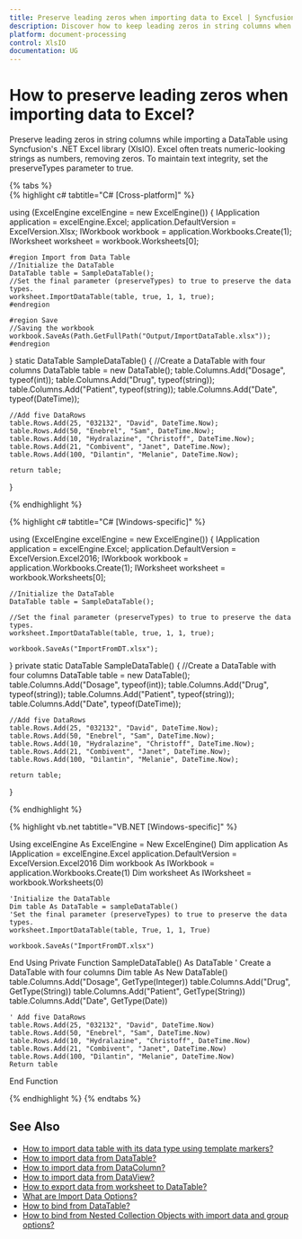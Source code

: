 ```yaml
---
title: Preserve leading zeros when importing data to Excel | Syncfusion
description: Discover how to keep leading zeros in string columns when importing a DataTable using Syncfusion's XlsIO library. Includes C# examples to maintain data types. 
platform: document-processing
control: XlsIO
documentation: UG
---
```


# How to preserve leading zeros when importing data to Excel?

Preserve leading zeros in string columns while importing a DataTable using Syncfusion's .NET Excel library (XlsIO). Excel often treats numeric-looking strings as numbers, removing zeros. To maintain text integrity, set the preserveTypes parameter to true.

{% tabs %}  
{% highlight c# tabtitle="C# [Cross-platform]" %}

using (ExcelEngine excelEngine = new ExcelEngine())
{
    IApplication application = excelEngine.Excel;
    application.DefaultVersion = ExcelVersion.Xlsx;
    IWorkbook workbook = application.Workbooks.Create(1);
    IWorksheet worksheet = workbook.Worksheets[0];

    #region Import from Data Table
    //Initialize the DataTable
    DataTable table = SampleDataTable();
    //Set the final parameter (preserveTypes) to true to preserve the data types.
    worksheet.ImportDataTable(table, true, 1, 1, true);
    #endregion

    #region Save
    //Saving the workbook
    workbook.SaveAs(Path.GetFullPath("Output/ImportDataTable.xlsx"));                
    #endregion                
}
static DataTable SampleDataTable()
{
    //Create a DataTable with four columns
    DataTable table = new DataTable();
    table.Columns.Add("Dosage", typeof(int));
    table.Columns.Add("Drug", typeof(string));
    table.Columns.Add("Patient", typeof(string));
    table.Columns.Add("Date", typeof(DateTime));

    //Add five DataRows
    table.Rows.Add(25, "032132", "David", DateTime.Now);
    table.Rows.Add(50, "Enebrel", "Sam", DateTime.Now);
    table.Rows.Add(10, "Hydralazine", "Christoff", DateTime.Now);
    table.Rows.Add(21, "Combivent", "Janet", DateTime.Now);
    table.Rows.Add(100, "Dilantin", "Melanie", DateTime.Now);

    return table;
}

{% endhighlight %}

{% highlight c# tabtitle="C# [Windows-specific]" %}

using (ExcelEngine excelEngine = new ExcelEngine())
{
    IApplication application = excelEngine.Excel;
    application.DefaultVersion = ExcelVersion.Excel2016;
    IWorkbook workbook = application.Workbooks.Create(1);
    IWorksheet worksheet = workbook.Worksheets[0];

    //Initialize the DataTable
    DataTable table = SampleDataTable();
	
    //Set the final parameter (preserveTypes) to true to preserve the data types.
    worksheet.ImportDataTable(table, true, 1, 1, true);

    workbook.SaveAs("ImportFromDT.xlsx");
}
private static DataTable SampleDataTable()
{
    //Create a DataTable with four columns
    DataTable table = new DataTable();
    table.Columns.Add("Dosage", typeof(int));
    table.Columns.Add("Drug", typeof(string));
    table.Columns.Add("Patient", typeof(string));
    table.Columns.Add("Date", typeof(DateTime));

    //Add five DataRows
    table.Rows.Add(25, "032132", "David", DateTime.Now);
    table.Rows.Add(50, "Enebrel", "Sam", DateTime.Now);
    table.Rows.Add(10, "Hydralazine", "Christoff", DateTime.Now);
    table.Rows.Add(21, "Combivent", "Janet", DateTime.Now);
    table.Rows.Add(100, "Dilantin", "Melanie", DateTime.Now);

    return table;
}

{% endhighlight %}

{% highlight vb.net tabtitle="VB.NET [Windows-specific]" %}

Using excelEngine As ExcelEngine = New ExcelEngine()
    Dim application As IApplication = excelEngine.Excel
    application.DefaultVersion = ExcelVersion.Excel2016
    Dim workbook As IWorkbook = application.Workbooks.Create(1)
    Dim worksheet As IWorksheet = workbook.Worksheets(0)

    'Initialize the DataTable
    Dim table As DataTable = sampleDataTable()
    'Set the final parameter (preserveTypes) to true to preserve the data types.
    worksheet.ImportDataTable(table, True, 1, 1, True)

    workbook.SaveAs("ImportFromDT.xlsx")
End Using
Private Function SampleDataTable() As DataTable
    ' Create a DataTable with four columns
    Dim table As New DataTable()
    table.Columns.Add("Dosage", GetType(Integer))
    table.Columns.Add("Drug", GetType(String))
    table.Columns.Add("Patient", GetType(String))
    table.Columns.Add("Date", GetType(Date))

    ' Add five DataRows
    table.Rows.Add(25, "032132", "David", DateTime.Now)
    table.Rows.Add(50, "Enebrel", "Sam", DateTime.Now)
    table.Rows.Add(10, "Hydralazine", "Christoff", DateTime.Now)
    table.Rows.Add(21, "Combivent", "Janet", DateTime.Now)
    table.Rows.Add(100, "Dilantin", "Melanie", DateTime.Now)
    Return table
End Function

{% endhighlight %}
{% endtabs %}

## See Also

* [How to import data table with its data type using template markers?](https://help.syncfusion.com/document-processing/excel/excel-library/net/faqs/how-to-import-data-table-with-its-data-type-using-template-markers)
* [How to import data from DataTable?](https://help.syncfusion.com/file-formats/xlsio/working-with-data#import-data-from-datatable)
* [How to import data from DataColumn?](https://help.syncfusion.com/file-formats/xlsio/working-with-data#import-data-from-datacolumn)
* [How to import data from DataView?](https://help.syncfusion.com/file-formats/xlsio/working-with-data#import-data-from-dataview)
* [How to export data from worksheet to DataTable?](https://help.syncfusion.com/file-formats/xlsio/working-with-data#import-data-from-datatable)
* [What are Import Data Options?](https://help.syncfusion.com/file-formats/xlsio/working-with-data#import-data-options)
* [How to bind from DataTable?](https://help.syncfusion.com/file-formats/xlsio/working-with-template-markers#bind-from-datatable)
* [How to bind from Nested Collection Objects with import data and group options?](https://help.syncfusion.com/file-formats/xlsio/working-with-template-markers#bind-from-nested-collection-objects-with-import-data-and-group-options)